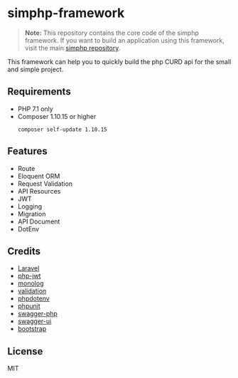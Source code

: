 # simphp-framework

> **Note:** This repository contains the core code of the simphp framework. If you want to build an application using this framework, visit the main [simphp repository](https://github.com/lilashih/simphp).

This framework can help you to quickly build the php CURD api for the small and simple project.

## Requirements
- PHP 7.1 only
- Composer 1.10.15 or higher
   ```shell
   composer self-update 1.10.15
   ```

## Features
- Route
- Eloquent ORM
- Request Validation
- API Resources
- JWT
- Logging
- Migration
- API Document
- DotEnv

## Credits
- [Laravel](https://github.com/laravel/laravel)
- [php-jwt](https://github.com/firebase/php-jwt)
- [monolog](https://github.com/Seldaek/monolog)
- [validation](https://github.com/rakit/validation)
- [phpdotenv](https://github.com/vlucas/phpdotenv)
- [phpunit](https://github.com/sebastianbergmann/phpunit)
- [swagger-php](https://github.com/zircote/swagger-php)
- [swagger-ui](https://swagger.io/tools/swagger-ui/)
- [bootstrap](https://getbootstrap.com/)

## License
MIT